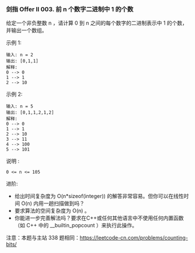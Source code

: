 ### 剑指 Offer II 003. 前 n 个数字二进制中 1 的个数
给定一个非负整数 n ，请计算 0 到 n 之间的每个数字的二进制表示中 1 的个数，并输出一个数组。

 

示例 1:

	输入: n = 2
	输出: [0,1,1]
	解释: 
	0 --> 0
	1 --> 1
	2 --> 10

示例 2:

	输入: n = 5
	输出: [0,1,1,2,1,2]
	解释:
	0 --> 0
	1 --> 1
	2 --> 10
	3 --> 11
	4 --> 100
	5 --> 101

 

说明 :

    0 <= n <= 105

 

进阶:

* 给出时间复杂度为 O(n*sizeof(integer)) 的解答非常容易。但你可以在线性时间 O(n) 内用一趟扫描做到吗？
* 要求算法的空间复杂度为 O(n) 。
* 你能进一步完善解法吗？要求在C++或任何其他语言中不使用任何内置函数（如 C++ 中的 __builtin_popcount ）来执行此操作。

 

注意：本题与主站 338 题相同：https://leetcode-cn.com/problems/counting-bits/

